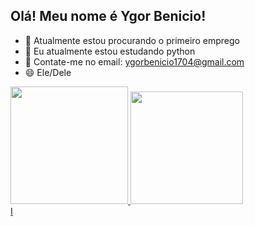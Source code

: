 ## Olá! Meu nome é Ygor Benicio!



- 🔭 Atualmente estou procurando o primeiro emprego
- 🌱 Eu atualmente estou estudando python
- 📧 Contate-me no email: ygorbenicio1704@gmail.com
- 😄 Ele/Dele


<div>
<a href="https://github.com/rafaballerini">
<img height="188em" src="https://github-readme-stats.vercel.app/api?username-YgorBenicio&show_icons-true&theme-draculaßinclude_all_commits-true&count_private-true"/>
<img height="180em" src="https://github-readme-stats.vercel.app/api/top-langs/?username-rafaballeriniälayout-compactälangs_count=16&theme-dracula"/>
</div>
I
